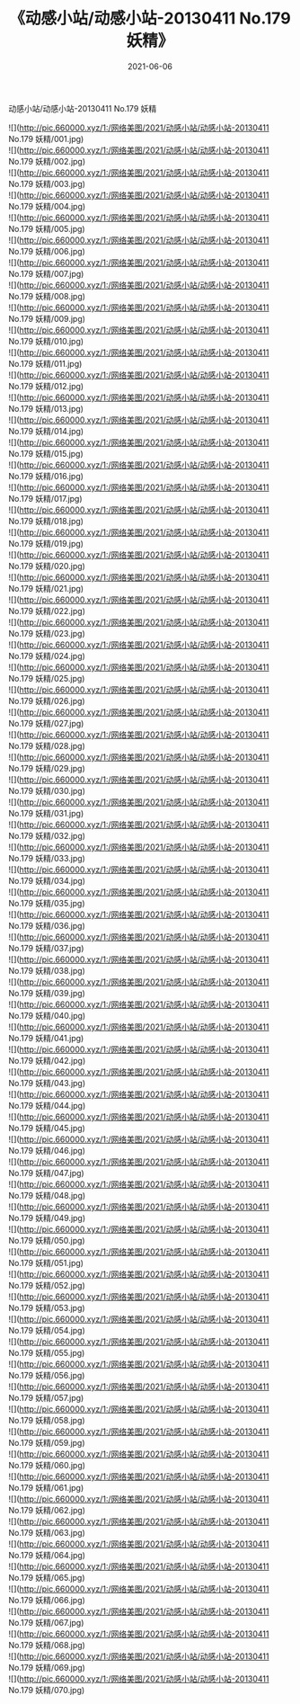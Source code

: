﻿---
layout: post
title:  《动感小站/动感小站-20130411 No.179 妖精》
date:   2021-06-06
img: http://pic.660000.xyz/1:/网络美图/2021/动感小站/动感小站-20130411 No.179 妖精/000.jpg
categories: [美女, 清纯, 唯美]
---

动感小站/动感小站-20130411 No.179 妖精

 ![](http://pic.660000.xyz/1:/网络美图/2021/动感小站/动感小站-20130411 No.179 妖精/001.jpg) <br>![](http://pic.660000.xyz/1:/网络美图/2021/动感小站/动感小站-20130411 No.179 妖精/002.jpg) <br>![](http://pic.660000.xyz/1:/网络美图/2021/动感小站/动感小站-20130411 No.179 妖精/003.jpg) <br>![](http://pic.660000.xyz/1:/网络美图/2021/动感小站/动感小站-20130411 No.179 妖精/004.jpg) <br>![](http://pic.660000.xyz/1:/网络美图/2021/动感小站/动感小站-20130411 No.179 妖精/005.jpg) <br>![](http://pic.660000.xyz/1:/网络美图/2021/动感小站/动感小站-20130411 No.179 妖精/006.jpg) <br>![](http://pic.660000.xyz/1:/网络美图/2021/动感小站/动感小站-20130411 No.179 妖精/007.jpg) <br>![](http://pic.660000.xyz/1:/网络美图/2021/动感小站/动感小站-20130411 No.179 妖精/008.jpg) <br>![](http://pic.660000.xyz/1:/网络美图/2021/动感小站/动感小站-20130411 No.179 妖精/009.jpg) <br>![](http://pic.660000.xyz/1:/网络美图/2021/动感小站/动感小站-20130411 No.179 妖精/010.jpg) <br>![](http://pic.660000.xyz/1:/网络美图/2021/动感小站/动感小站-20130411 No.179 妖精/011.jpg) <br>![](http://pic.660000.xyz/1:/网络美图/2021/动感小站/动感小站-20130411 No.179 妖精/012.jpg) <br>![](http://pic.660000.xyz/1:/网络美图/2021/动感小站/动感小站-20130411 No.179 妖精/013.jpg) <br>![](http://pic.660000.xyz/1:/网络美图/2021/动感小站/动感小站-20130411 No.179 妖精/014.jpg) <br>![](http://pic.660000.xyz/1:/网络美图/2021/动感小站/动感小站-20130411 No.179 妖精/015.jpg) <br>![](http://pic.660000.xyz/1:/网络美图/2021/动感小站/动感小站-20130411 No.179 妖精/016.jpg) <br>![](http://pic.660000.xyz/1:/网络美图/2021/动感小站/动感小站-20130411 No.179 妖精/017.jpg) <br>![](http://pic.660000.xyz/1:/网络美图/2021/动感小站/动感小站-20130411 No.179 妖精/018.jpg) <br>![](http://pic.660000.xyz/1:/网络美图/2021/动感小站/动感小站-20130411 No.179 妖精/019.jpg) <br>![](http://pic.660000.xyz/1:/网络美图/2021/动感小站/动感小站-20130411 No.179 妖精/020.jpg) <br>![](http://pic.660000.xyz/1:/网络美图/2021/动感小站/动感小站-20130411 No.179 妖精/021.jpg) <br>![](http://pic.660000.xyz/1:/网络美图/2021/动感小站/动感小站-20130411 No.179 妖精/022.jpg) <br>![](http://pic.660000.xyz/1:/网络美图/2021/动感小站/动感小站-20130411 No.179 妖精/023.jpg) <br>![](http://pic.660000.xyz/1:/网络美图/2021/动感小站/动感小站-20130411 No.179 妖精/024.jpg) <br>![](http://pic.660000.xyz/1:/网络美图/2021/动感小站/动感小站-20130411 No.179 妖精/025.jpg) <br>![](http://pic.660000.xyz/1:/网络美图/2021/动感小站/动感小站-20130411 No.179 妖精/026.jpg) <br>![](http://pic.660000.xyz/1:/网络美图/2021/动感小站/动感小站-20130411 No.179 妖精/027.jpg) <br>![](http://pic.660000.xyz/1:/网络美图/2021/动感小站/动感小站-20130411 No.179 妖精/028.jpg) <br>![](http://pic.660000.xyz/1:/网络美图/2021/动感小站/动感小站-20130411 No.179 妖精/029.jpg) <br>![](http://pic.660000.xyz/1:/网络美图/2021/动感小站/动感小站-20130411 No.179 妖精/030.jpg) <br>![](http://pic.660000.xyz/1:/网络美图/2021/动感小站/动感小站-20130411 No.179 妖精/031.jpg) <br>![](http://pic.660000.xyz/1:/网络美图/2021/动感小站/动感小站-20130411 No.179 妖精/032.jpg) <br>![](http://pic.660000.xyz/1:/网络美图/2021/动感小站/动感小站-20130411 No.179 妖精/033.jpg) <br>![](http://pic.660000.xyz/1:/网络美图/2021/动感小站/动感小站-20130411 No.179 妖精/034.jpg) <br>![](http://pic.660000.xyz/1:/网络美图/2021/动感小站/动感小站-20130411 No.179 妖精/035.jpg) <br>![](http://pic.660000.xyz/1:/网络美图/2021/动感小站/动感小站-20130411 No.179 妖精/036.jpg) <br>![](http://pic.660000.xyz/1:/网络美图/2021/动感小站/动感小站-20130411 No.179 妖精/037.jpg) <br>![](http://pic.660000.xyz/1:/网络美图/2021/动感小站/动感小站-20130411 No.179 妖精/038.jpg) <br>![](http://pic.660000.xyz/1:/网络美图/2021/动感小站/动感小站-20130411 No.179 妖精/039.jpg) <br>![](http://pic.660000.xyz/1:/网络美图/2021/动感小站/动感小站-20130411 No.179 妖精/040.jpg) <br>![](http://pic.660000.xyz/1:/网络美图/2021/动感小站/动感小站-20130411 No.179 妖精/041.jpg) <br>![](http://pic.660000.xyz/1:/网络美图/2021/动感小站/动感小站-20130411 No.179 妖精/042.jpg) <br>![](http://pic.660000.xyz/1:/网络美图/2021/动感小站/动感小站-20130411 No.179 妖精/043.jpg) <br>![](http://pic.660000.xyz/1:/网络美图/2021/动感小站/动感小站-20130411 No.179 妖精/044.jpg) <br>![](http://pic.660000.xyz/1:/网络美图/2021/动感小站/动感小站-20130411 No.179 妖精/045.jpg) <br>![](http://pic.660000.xyz/1:/网络美图/2021/动感小站/动感小站-20130411 No.179 妖精/046.jpg) <br>![](http://pic.660000.xyz/1:/网络美图/2021/动感小站/动感小站-20130411 No.179 妖精/047.jpg) <br>![](http://pic.660000.xyz/1:/网络美图/2021/动感小站/动感小站-20130411 No.179 妖精/048.jpg) <br>![](http://pic.660000.xyz/1:/网络美图/2021/动感小站/动感小站-20130411 No.179 妖精/049.jpg) <br>![](http://pic.660000.xyz/1:/网络美图/2021/动感小站/动感小站-20130411 No.179 妖精/050.jpg) <br>![](http://pic.660000.xyz/1:/网络美图/2021/动感小站/动感小站-20130411 No.179 妖精/051.jpg) <br>![](http://pic.660000.xyz/1:/网络美图/2021/动感小站/动感小站-20130411 No.179 妖精/052.jpg) <br>![](http://pic.660000.xyz/1:/网络美图/2021/动感小站/动感小站-20130411 No.179 妖精/053.jpg) <br>![](http://pic.660000.xyz/1:/网络美图/2021/动感小站/动感小站-20130411 No.179 妖精/054.jpg) <br>![](http://pic.660000.xyz/1:/网络美图/2021/动感小站/动感小站-20130411 No.179 妖精/055.jpg) <br>![](http://pic.660000.xyz/1:/网络美图/2021/动感小站/动感小站-20130411 No.179 妖精/056.jpg) <br>![](http://pic.660000.xyz/1:/网络美图/2021/动感小站/动感小站-20130411 No.179 妖精/057.jpg) <br>![](http://pic.660000.xyz/1:/网络美图/2021/动感小站/动感小站-20130411 No.179 妖精/058.jpg) <br>![](http://pic.660000.xyz/1:/网络美图/2021/动感小站/动感小站-20130411 No.179 妖精/059.jpg) <br>![](http://pic.660000.xyz/1:/网络美图/2021/动感小站/动感小站-20130411 No.179 妖精/060.jpg) <br>![](http://pic.660000.xyz/1:/网络美图/2021/动感小站/动感小站-20130411 No.179 妖精/061.jpg) <br>![](http://pic.660000.xyz/1:/网络美图/2021/动感小站/动感小站-20130411 No.179 妖精/062.jpg) <br>![](http://pic.660000.xyz/1:/网络美图/2021/动感小站/动感小站-20130411 No.179 妖精/063.jpg) <br>![](http://pic.660000.xyz/1:/网络美图/2021/动感小站/动感小站-20130411 No.179 妖精/064.jpg) <br>![](http://pic.660000.xyz/1:/网络美图/2021/动感小站/动感小站-20130411 No.179 妖精/065.jpg) <br>![](http://pic.660000.xyz/1:/网络美图/2021/动感小站/动感小站-20130411 No.179 妖精/066.jpg) <br>![](http://pic.660000.xyz/1:/网络美图/2021/动感小站/动感小站-20130411 No.179 妖精/067.jpg) <br>![](http://pic.660000.xyz/1:/网络美图/2021/动感小站/动感小站-20130411 No.179 妖精/068.jpg) <br>![](http://pic.660000.xyz/1:/网络美图/2021/动感小站/动感小站-20130411 No.179 妖精/069.jpg) <br>![](http://pic.660000.xyz/1:/网络美图/2021/动感小站/动感小站-20130411 No.179 妖精/070.jpg) <br>